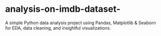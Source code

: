 # analysis-on-imdb-dataset-
A simple Python data analysis project using Pandas, Matplotlib &amp; Seaborn for EDA, data cleaning, and insightful visualizations.
